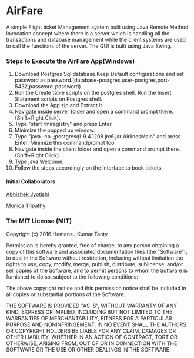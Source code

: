 # AirFare

A simple Flight ticket Management system built using Java Remote Method Invocation concept where there is a server which is handling all the transactions and database management while the client systems are used to call the functions of the server. 
The GUI is built using Java Swing.


### Steps to Execute the AirFare App(Windows)

1. Download Postgres Sql database.Keep Default configurations and set password as password.(database-postgres,user-postgres,port-5432,password-password)
2. Run the Create table scripts on the postgres shell. Run the Insert Statement scripts on Postgres shell.
3. Download the App zip and Extract it.
4. Navigate inside server folder and open a command prompt there.(Shift+Right Click).
5. Type "start rmiregistry" and press Enter.
6. Minimize the popped up window.
7. Type "java -cp .;postgresql-9.4.1208.jre6.jar AirlinesMain" and press Enter. Minimize this commandprompt too.
8. Navigate inside the client folder and open a command prompt there.(Shift+Right Click).
9. Type java Welcome.
10. Follow the steps accordingly on the Interface to book tickets.

#### Initial Collaborators

[Abhishek Jyotishi](https://www.linkedin.com/in/abhishek-jyotishi-a1b10b97?authType=name&authToken=bav3&trk=prof-proj-cc-name)

[Monica Tripathy](https://www.linkedin.com/in/monica-tripathy-53867477?authType=name&authToken=RKl5&trk=prof-proj-cc-name)

### The MIT License (MIT)

Copyright (c) 2016 Hemansu Kumar Tanty

Permission is hereby granted, free of charge, to any person obtaining a copy
of this software and associated documentation files (the "Software"), to deal
in the Software without restriction, including without limitation the rights
to use, copy, modify, merge, publish, distribute, sublicense, and/or sell
copies of the Software, and to permit persons to whom the Software is
furnished to do so, subject to the following conditions:

The above copyright notice and this permission notice shall be included in all
copies or substantial portions of the Software.

THE SOFTWARE IS PROVIDED "AS IS", WITHOUT WARRANTY OF ANY KIND, EXPRESS OR
IMPLIED, INCLUDING BUT NOT LIMITED TO THE WARRANTIES OF MERCHANTABILITY,
FITNESS FOR A PARTICULAR PURPOSE AND NONINFRINGEMENT. IN NO EVENT SHALL THE
AUTHORS OR COPYRIGHT HOLDERS BE LIABLE FOR ANY CLAIM, DAMAGES OR OTHER
LIABILITY, WHETHER IN AN ACTION OF CONTRACT, TORT OR OTHERWISE, ARISING FROM,
OUT OF OR IN CONNECTION WITH THE SOFTWARE OR THE USE OR OTHER DEALINGS IN THE
SOFTWARE.
